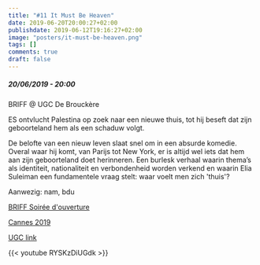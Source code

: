 ```yaml
---
title: "#11 It Must Be Heaven"
date: 2019-06-20T20:00:27+02:00
publishdate: 2019-06-12T19:16:27+02:00
image: "posters/it-must-be-heaven.png"
tags: []
comments: true
draft: false
---
```


##### 20/06/2019 - 20:00

BRIFF @ UGC De Brouckère

ES ontvlucht Palestina op zoek naar een nieuwe thuis, tot hij beseft dat zijn
geboorteland hem als een schaduw volgt.
<!--more-->
 De belofte van een nieuw leven slaat
snel om in een absurde komedie. Overal waar hij komt, van Parijs tot New York,
er is altijd wel iets dat hem aan zijn geboorteland doet herinneren.
Een burlesk verhaal waarin thema’s als identiteit, nationaliteit en
verbondenheid worden verkend en waarin Elia Suleiman een fundamentele
vraag stelt: waar voelt men zich 'thuis'?

Aanwezig: nam, bdu

[BRIFF Soirée d'ouverture](https://briff.be/soiree-douverture/)

[Cannes 2019](https://www.festival-cannes.com/en/festival/films/it-must-be-heaven)

[UGC link](https://www.ugc.be/film.html?id=7074&cinemaId=2)

{{< youtube RYSKzDiUGdk >}}
